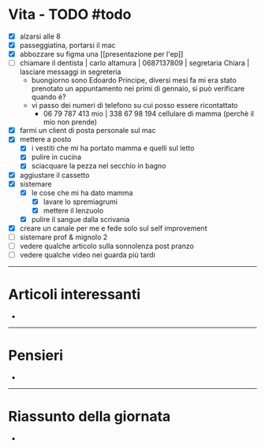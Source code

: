 # Vita - TODO #todo 
- [x] alzarsi alle 8
- [x] passeggiatina, portarsi il mac
- [x] abbozzare su figma una [[presentazione per l'ep]]
- [ ] chiamare il dentista | carlo altamura | 0687137809 | segretaria Chiara | lasciare messaggi in segreteria
    - buongiorno sono Edoardo Principe, diversi mesi fa mi era stato prenotato un appuntamento nei primi di gennaio, si può verificare quando è? 
    - vi passo dei numeri di telefono su cui posso essere ricontattato
        - 06 79 787 413 mio | 338 67 98 194 cellulare di mamma (perchè il mio non prende)
- [x] farmi un client di posta personale sul mac
- [x] mettere a posto
    - [x] i vestiti che mi ha portato mamma e quelli sul letto
    - [x] pulire in cucina
    - [x] sciacquare la pezza nel secchio in bagno
- [x] aggiustare il cassetto
- [x] sistemare
    - [x] le cose che mi ha dato mamma
        - [x] lavare lo spremiagrumi
        - [x] mettere il lenzuolo
    - [x] pulire il sangue dalla scrivania
- [x] creare un canale per me e fede solo sul self improvement
- [ ] sistemare prof & mignolo 2
- [ ] vedere qualche articolo sulla sonnolenza post pranzo
- [ ] vedere qualche video nei guarda più tardi
---

# Articoli interessanti
- 

---

# Pensieri
- 

---

# Riassunto della giornata
- 